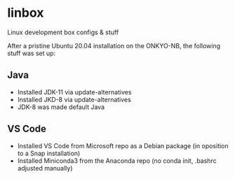 # linbox
Linux development box configs &amp; stuff

After a pristine Ubuntu 20.04 installation on the ONKYO-NB, the following stuff was set up:

Java
----
* Installed JDK-11 via update-alternatives
* Installed JKD-8 via update-alternatives
* JDK-8 was made default Java

VS Code
-------
* Installed VS Code from Microsoft repo as a Debian package (in oposition to a Snap installation)
* Installed Miniconda3 from the Anaconda repo (no conda init, .bashrc adjusted manually)
